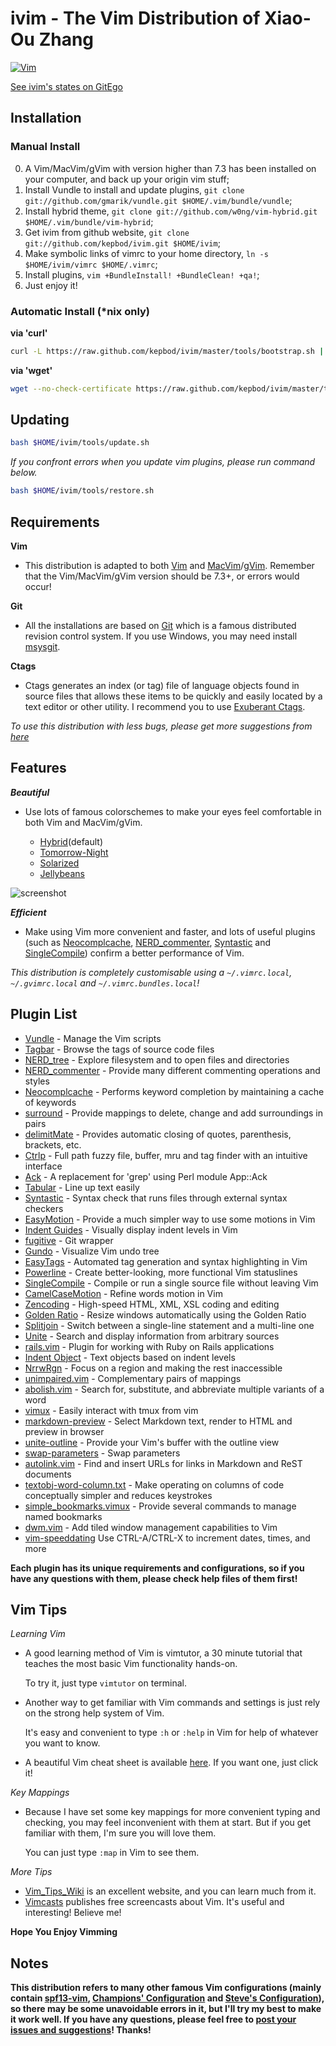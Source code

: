 # ivim - The Vim Distribution of Xiao-Ou Zhang

[![Vim](http://www.vim.org/images/vim_editor.gif)](http://www.vim.org/)

[See ivim's states on GitEgo](http://gitego.com/kepbod/ivim#watchers?interval=by_day)

## Installation

### Manual Install

0. A Vim/MacVim/gVim with version higher than 7.3 has been installed on your computer, and back up your origin vim stuff;
1. Install Vundle to install and update plugins, `git clone git://github.com/gmarik/vundle.git $HOME/.vim/bundle/vundle`;
2. Install hybrid theme, `git clone git://github.com/w0ng/vim-hybrid.git $HOME/.vim/bundle/vim-hybrid`;
3. Get ivim from github website, `git clone git://github.com/kepbod/ivim.git $HOME/ivim`;
4. Make symbolic links of vimrc to your home directory, `ln -s $HOME/ivim/vimrc $HOME/.vimrc`;
5. Install plugins, `vim +BundleInstall! +BundleClean! +qa!`;
6. Just enjoy it!

### Automatic Install (*nix only)

**via 'curl'**

```bash
curl -L https://raw.github.com/kepbod/ivim/master/tools/bootstrap.sh | bash
```

**via 'wget'**

```bash
wget --no-check-certificate https://raw.github.com/kepbod/ivim/master/tools/bootstrap.sh -O - | bash
```

## Updating

```bash
bash $HOME/ivim/tools/update.sh
```

*If you confront errors when you update vim plugins, please run command below.*

```bash
bash $HOME/ivim/tools/restore.sh
```

## Requirements

**Vim**

 * This distribution is adapted to both [Vim](http://www.vim.org/download.php) and [MacVim](http://www.vim.org/download.php#mac)/[gVim](http://www.vim.org/download.php#pc). Remember that the Vim/MacVim/gVim version should be 7.3+, or errors would occur!

**Git**

 * All the installations are based on [Git](http://git-scm.com/) which is a famous distributed revision control system. If you use Windows, you may need install [msysgit](http://msysgit.github.com//).

**Ctags**

 * Ctags generates an index (or tag) file of language objects found in source files that allows these items to be quickly and easily located by a text editor or other utility. I recommend you to use [Exuberant Ctags](http://ctags.sourceforge.net/).

*To use this distribution with less bugs, please get more suggestions from [here](https://github.com/kepbod/ivim/wiki/Tips-for-ivim)*

## Features

***Beautiful***

 * Use lots of famous colorschemes to make your eyes feel comfortable in both Vim and MacVim/gVim.

    * [Hybrid](https://github.com/w0ng/vim-hybrid)(default)
    * [Tomorrow-Night](https://github.com/chriskempson/tomorrow-theme)
    * [Solarized](https://github.com/altercation/vim-colors-solarized)
    * [Jellybeans](https://github.com/nanotech/jellybeans.vim)

 ![screenshot](https://lh6.googleusercontent.com/-e-CWpdeh7GA/UJuyYagHmDI/AAAAAAAAAHU/k4hYnUHv2xg/s910/Tooltip_005.png)

***Efficient***

 * Make using Vim more convenient and faster, and lots of useful plugins (such as [Neocomplcache](https://github.com/Shougo/neocomplcache), [NERD_commenter](https://github.com/scrooloose/nerdcommenter), [Syntastic](https://github.com/scrooloose/syntastic) and [SingleCompile](https://github.com/xuhdev/SingleCompile)) confirm a better performance of Vim.

*This distribution is completely customisable using a `~/.vimrc.local`, `~/.gvimrc.local` and `~/.vimrc.bundles.local`!*

## Plugin List

 * [Vundle](https://github.com/gmarik/vundle) - Manage the Vim scripts
 * [Tagbar](https://github.com/majutsushi/tagbar) - Browse the tags of source code files
 * [NERD_tree](https://github.com/scrooloose/nerdtree) - Explore filesystem and to open files and directories
 * [NERD_commenter](https://github.com/scrooloose/nerdcommenter) - Provide many different commenting operations and styles
 * [Neocomplcache](https://github.com/Shougo/neocomplcache) - Performs keyword completion by maintaining a cache of keywords
 * [surround](https://github.com/tpope/vim-surround) - Provide mappings to delete, change and add surroundings in pairs
 * [delimitMate](https://github.com/Raimondi/delimitMate) - Provides automatic closing of quotes, parenthesis, brackets, etc.
 * [Ctrlp](https://github.com/kien/ctrlp.vim) - Full path fuzzy file, buffer, mru and tag finder with an intuitive interface
 * [Ack](https://github.com/mileszs/ack.vim) - A replacement for 'grep' using Perl module App::Ack
 * [Tabular](https://github.com/godlygeek/tabular) - Line up text easily
 * [Syntastic](https://github.com/scrooloose/syntastic) - Syntax check that runs files through external syntax checkers
 * [EasyMotion](https://github.com/Lokaltog/vim-easymotion) - Provide a much simpler way to use some motions in Vim
 * [Indent Guides](https://github.com/mutewinter/vim-indent-guides) - Visually display indent levels in Vim
 * [fugitive](https://github.com/tpope/vim-fugitive) - Git wrapper
 * [Gundo](https://github.com/sjl/gundo.vim) - Visualize Vim undo tree
 * [EasyTags](https://github.com/xolox/vim-easytags) - Automated tag generation and syntax highlighting in Vim
 * [Powerline](https://github.com/Lokaltog/vim-powerline) - Create better-looking, more functional Vim statuslines
 * [SingleCompile](https://github.com/xuhdev/SingleCompile) - Compile or run a single source file without leaving Vim
 * [CamelCaseMotion](https://github.com/bkad/CamelCaseMotion) - Refine words motion in Vim
 * [Zencoding](https://github.com/mattn/zencoding-vim) - High-speed HTML, XML, XSL coding and editing
 * [Golden Ratio](https://github.com/roman/golden-ratio) - Resize windows
 automatically using the Golden Ratio
 * [Splitjoin](https://github.com/AndrewRadev/splitjoin.vim) - Switch between a single-line statement and a multi-line one
 * [Unite](https://github.com/Shougo/unite.vim) - Search and display information from arbitrary sources
 * [rails.vim](https://github.com/tpope/vim-rails) - Plugin for working with Ruby on Rails applications
 * [Indent Object](https://github.com/michaeljsmith/vim-indent-object) - Text objects based on indent levels
 * [NrrwRgn](https://github.com/chrisbra/NrrwRgn) - Focus on a region and making the rest inaccessible
 * [unimpaired.vim](https://github.com/tpope/vim-unimpaired) - Complementary pairs of mappings
 * [abolish.vim](https://github.com/tpope/vim-abolish) - Search for, substitute, and abbreviate multiple variants of a word
 * [vimux](https://github.com/benmills/vimux) - Easily interact with tmux from vim
 * [markdown-preview](https://github.com/swaroopch/vim-markdown-preview) - Select Markdown text, render to HTML and preview in browser
 * [unite-outline](https://github.com/h1mesuke/unite-outline) - Provide your Vim's buffer with the outline view
 * [swap-parameters](https://github.com/mutewinter/swap-parameters) - Swap parameters
 * [autolink.vim](https://github.com/sampsyo/autolink.vim) - Find and insert URLs for links in Markdown and ReST documents
 * [textobj-word-column.txt](https://github.com/coderifous/textobj-word-column.vim) - Make operating on columns of code conceptually simpler and reduces keystrokes
 * [simple_bookmarks.vimux](https://github.com/AndrewRadev/simple_bookmarks.vimux) - Provide several commands to manage named bookmarks
 * [dwm.vim](https://github.com/spolu/dwm.vim) - Add tiled window management capabilities to Vim
 * [vim-speeddating](https://github.com/tpope/vim-speeddating) Use CTRL-A/CTRL-X to increment dates, times, and more

**Each plugin has its unique requirements and configurations, so if you have any questions with them, please check help files of them first!**

## Vim Tips

*Learning Vim*

* A good learning method of Vim is vimtutor, a 30 minute tutorial that teaches the most basic Vim functionality hands-on.

    To try it, just type `vimtutor` on terminal.

* Another way to get familiar with Vim commands and settings is just rely on the strong help system of Vim.

    It's easy and convenient to type `:h` or `:help` in Vim for help of whatever you want to know.

* A beautiful Vim cheat sheet is available [here](http://michael.peopleofhonoronly.com/vim/). If you want one, just click it!

*Key Mappings*

* Because I have set some key mappings for more convenient typing and checking, you may feel inconvenient with them at start. But if you get familiar with them, I'm sure you will love them.

    You can just type `:map` in Vim to see them.

*More Tips*

* [Vim_Tips_Wiki](http://vim.wikia.com/wiki/Vim_Tips_Wiki) is an excellent website, and you can learn much from it.
* [Vimcasts](http://vimcasts.org) publishes free screencasts about Vim. It's useful and interesting! Believe me!

**Hope You Enjoy Vimming**

## Notes

**This distribution refers to many other famous Vim configurations (mainly contain [spf13-vim](https://github.com/spf13/spf13-vim), [Champions' Configuration](https://github.com/mutewinter/dot_vim) and [Steve's Configuration](https://github.com/sjl/dotfiles/tree/master/vim)), so there may be some unavoidable errors in it, but I'll try my best to make it work well. If you have any questions, please feel free to [post your issues and suggestions](https://github.com/kepbod/ivim/issues)! Thanks!**
